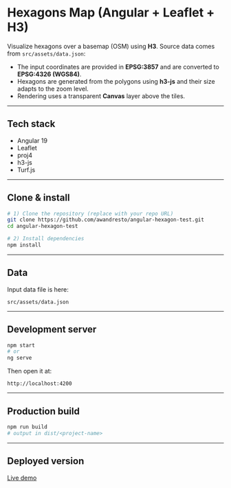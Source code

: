 # Hexagons Map (Angular + Leaflet + H3)

Visualize hexagons over a basemap (OSM) using **H3**. Source data comes from `src/assets/data.json`:
- The input coordinates are provided in **EPSG:3857** and are converted to **EPSG:4326 (WGS84)**.
- Hexagons are generated from the polygons using **h3-js** and their size adapts to the zoom level.
- Rendering uses a transparent **Canvas** layer above the tiles.

---

## Tech stack

- Angular 19
- Leaflet
- proj4
- h3-js
- Turf.js

---

## Clone & install

```bash
# 1) Clone the repository (replace with your repo URL)
git clone https://github.com/awandresto/angular-hexagon-test.git
cd angular-hexagon-test

# 2) Install dependencies
npm install
```

---

## Data

Input data file is here:
```
src/assets/data.json
```

---

## Development server

```bash
npm start
# or
ng serve
```
Then open it at:
```
http://localhost:4200
```

---

## Production build

```bash
npm run build
# output in dist/<project-name>
```

---

## Deployed version
[Live demo](https://angular-hexagon-test.onrender.com/)
